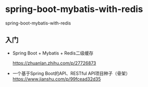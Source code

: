 # spring-boot-mybatis-with-redis
spring-boot-mybatis-with-redis



## 入门
- Spring Boot + Mybatis + Redis二级缓存

    https://zhuanlan.zhihu.com/p/27726873
    
- 一个基于Spring Boot的API、RESTful API项目种子（骨架）
    https://www.jianshu.com/p/99fcead32d35